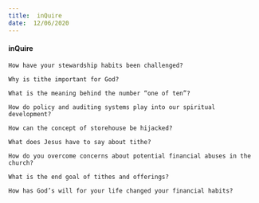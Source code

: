 ```yaml
---
title:  inQuire
date:  12/06/2020
---
```


#### inQuire

`How have your stewardship habits been challenged?`

`Why is tithe important for God?`

`What is the meaning behind the number “one of ten”?`

`How do policy and auditing systems play into our spiritual development?`

`How can the concept of storehouse be hijacked?`

`What does Jesus have to say about tithe?`

`How do you overcome concerns about potential financial abuses in the church?`

`What is the end goal of tithes and offerings?`

`How has God’s will for your life changed your financial habits?`
